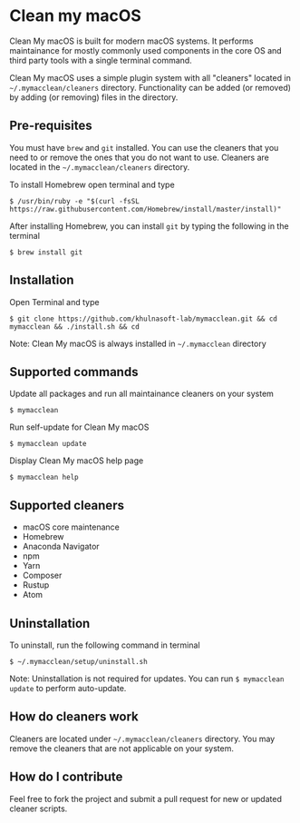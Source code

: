 # Clean my macOS

Clean My macOS is built for modern macOS systems. It performs maintainance for mostly commonly used components in the core OS and third party tools with a single terminal command.

Clean My macOS uses a simple plugin system with all "cleaners" located in `~/.mymacclean/cleaners` directory. Functionality can be added (or removed) by adding (or removing) files in the directory.

## Pre-requisites

You must have `brew` and `git` installed. You can use the cleaners that you need to or remove the ones that you do not want to use. Cleaners are located in the `~/.mymacclean/cleaners` directory.

To install Homebrew open terminal and type

`$ /usr/bin/ruby -e "$(curl -fsSL https://raw.githubusercontent.com/Homebrew/install/master/install)"`

After installing Homebrew, you can install `git` by typing the following in the terminal

`$ brew install git`

## Installation

Open Terminal and type

`$ git clone https://github.com/khulnasoft-lab/mymacclean.git && cd mymacclean && ./install.sh && cd`

Note: Clean My macOS is always installed in `~/.mymacclean` directory

## Supported commands

Update all packages and run all maintainance cleaners on your system

`$ mymacclean`

Run self-update for Clean My macOS

`$ mymacclean update`

Display Clean My macOS help page

`$ mymacclean help`

## Supported cleaners

*   macOS core maintenance
*   Homebrew
*   Anaconda Navigator
*   npm
*   Yarn
*   Composer
*   Rustup
*   Atom

## Uninstallation

To uninstall, run the following command in terminal

`$ ~/.mymacclean/setup/uninstall.sh`

Note: Uninstallation is not required for updates. You can run `$ mymacclean update` to perform auto-update.

## How do cleaners work

Cleaners are located under `~/.mymacclean/cleaners` directory. You may remove the cleaners that are not applicable on your system.

## How do I contribute

Feel free to fork the project and submit a pull request for new or updated cleaner scripts.
